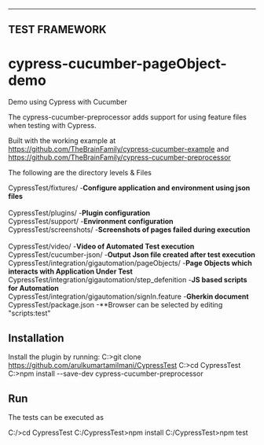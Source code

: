 ----------------
TEST FRAMEWORK
----------------

# cypress-cucumber-pageObject-demo
Demo using Cypress with Cucumber

The cypress-cucumber-preprocessor adds support for using feature files when testing with Cypress.

Built with the working example at https://github.com/TheBrainFamily/cypress-cucumber-example and https://github.com/TheBrainFamily/cypress-cucumber-preprocessor

The following are the directory levels & Files

CypressTest/fixtures/		      						            -**Configure application and environment using json files**<br />		
CypressTest/plugins/								    	            -**Plugin configuration**<br /> 
CypressTest/support/				        			            -**Environment configuration**<br /> 
CypressTest/screenshots/							  	            -**Screenshots of pages failed during execution**<br /> 						
CypressTest/video/										                -**Video of Automated Test execution**<br /> 
CypressTest/cucumber-json/								            -**Output Json file created after test execution**<br /> 
CypressTest/integration/gigautomation/pageObjects/		-**Page Objects which interacts with Application Under Test**<br />
CypressTest/integration/gigautomation/step_defenition	-**JS based scripts for Automation**<br /> 
CypressTest/integration/gigautomation/signIn.feature	-**Gherkin document**<br />
CypressTest/package.json								              -**Browser can be selected by editing "scripts:test"

## Installation
Install the plugin by running:
C:\>git clone https://github.com/arulkumartamilmani/CypressTest
C:\>cd CypressTest
C:\>npm install --save-dev cypress-cucumber-preprocessor

## Run
The tests can be executed as

C:/>cd CypressTest
C:/CypressTest>npm install
C:/CypressTest>npm test
